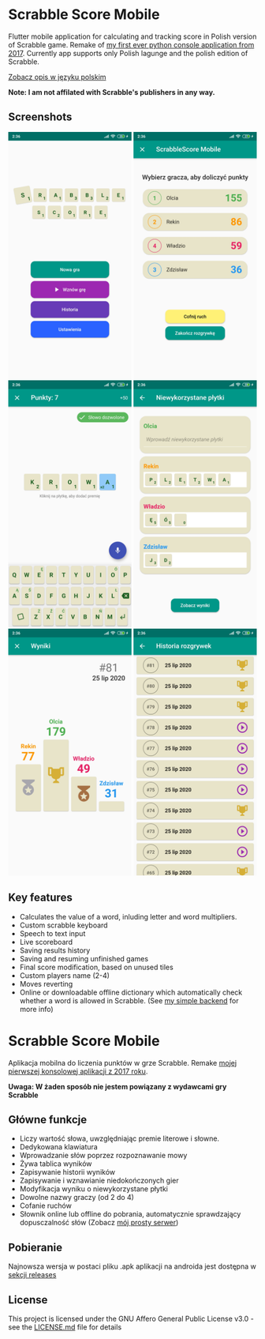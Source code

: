 # Scrabble Score Mobile
Flutter mobile application for calculating and tracking score in Polish version of Scrabble game. Remake of [my first ever python console application from 2017](https://github.com/Simon-the-Shark/Scrable-Score). Currently app supports only Polish lagunge and the polish edition of Scrabble. 

 [Zobacz opis w języku polskim](#scrabble-score-mobile-1)
 
 **Note: I am not affilated with Scrabble's publishers in any way.**
 
 ## Screenshots
 <img src="docs/1.jpg" width="250"> <img src="docs/2.jpg" width="250"> <img src="docs/3.jpg" width="250"> <img src="docs/6.jpg" width="250"> <img src="docs/4.jpg" width="250"> <img src="docs/5.jpg" width="250">
 
## Key features
* Calculates the value of a word, inluding letter and word multipliers.
* Custom scrabble keyboard
* Speech to text input
* Live scoreboard
* Saving results history
* Saving and resuming unfinished games
* Final score modification, based on unused tiles
* Custom players name (2-4)
* Moves reverting
* Online or downloadable offline dictionary which automatically check whether a word is allowed in Scrabble. (See [my simple backend](https://github.com/Simon-the-Shark/ScrabbleScoreBackend) for more info)

# Scrabble Score Mobile
Aplikacja mobilna do liczenia punktów w grze Scrabble. Remake [mojej pierwszej konsolowej aplikacji z 2017 roku](https://github.com/Simon-the-Shark/Scrable-Score).
 
 **Uwaga: W żaden sposób nie jestem powiązany z wydawcami gry Scrabble**
 
## Główne funkcje
* Liczy wartość słowa, uwzględniając premie literowe i słowne.
* Dedykowana klawiatura
* Wprowadzanie słów poprzez rozpoznawanie mowy
* Żywa tablica wyników
* Zapisywanie historii wyników
* Zapisywanie i wznawianie niedokończonych gier
* Modyfikacja wyniku o niewykorzystane płytki
* Dowolne nazwy graczy (od 2 do 4)
* Cofanie ruchów
* Słownik online lub offline do pobrania, automatycznie sprawdzający dopusczalność słów (Zobacz [mój prosty serwer](https://github.com/Simon-the-Shark/ScrabbleScoreBackend))

## Pobieranie
Najnowsza wersja w postaci pliku .apk aplikacji na androida jest dostępna w [sekcji releases](https://github.com/Simon-the-Shark/ScrabbleScoreMobile/releases)


## License
This project is licensed under the GNU Affero General Public License v3.0 - see the [LICENSE.md](LICENSE.md) file for details